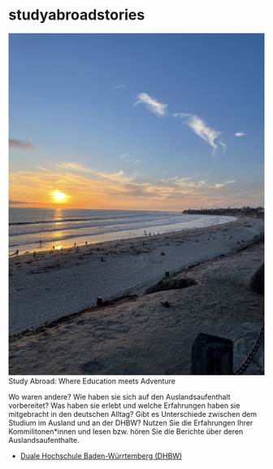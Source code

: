 # studyabroadstories
<html>
    <img src="64348106-28A9-4A40-9440-A0C59E603399.jpeg" alt="Home.png"
    <h1>Study Abroad: Where Education meets Adventure</h1>
    <body>
    <p>Wo waren andere? Wie haben sie sich auf den Auslandsaufenthalt vorbereitet? Was haben sie erlebt und welche Erfahrungen haben sie mitgebracht in den deutschen Alltag? Gibt es Unterschiede zwischen dem Studium im Ausland und an der DHBW? Nutzen Sie die Erfahrungen Ihrer Kommilitonen*innen und lesen bzw. hören Sie die Berichte über deren Auslandsaufenthalte.</p>

   <ul>
<li><a href="https://www.dhbw-stuttgart.de/">Duale Hochschule Baden-Würrtemberg (DHBW)</a></li>
